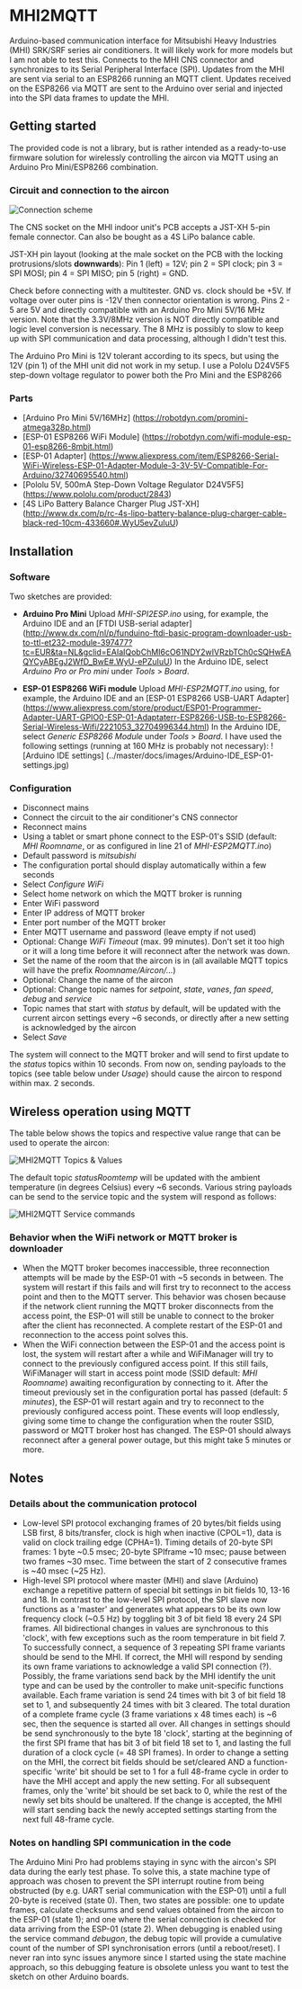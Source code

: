 # MHI2MQTT
Arduino-based communication interface for Mitsubishi Heavy Industries (MHI) SRK/SRF series air conditioners. It will likely work for more models but I am not able to test this.
Connects to the MHI CNS connector and synchronizes to its Serial Peripheral Interface (SPI). Updates from the MHI are sent via serial to an ESP8266 running an MQTT client.
Updates received on the ESP8266 via MQTT are sent to the Arduino over serial and injected into the SPI data frames to update the MHI.

## Getting started
The provided code is not a library, but is rather intended as a ready-to-use firmware solution for wirelessly controlling the aircon via MQTT using an Arduino Pro Mini/ESP8266 combination.

### Circuit and connection to the aircon
![Connection scheme](../master/docs/images/MHI2MQTT_scheme.jpg)

The CNS socket on the MHI indoor unit's PCB accepts a JST-XH 5-pin female connector. Can also be bought as a 4S LiPo balance cable.

JST-XH pin layout (looking at the male socket on the PCB with the locking protrusions/slots <b>downwards</b>):
Pin 1 (left) = 12V; pin 2 = SPI clock; pin 3 = SPI MOSI; pin 4 = SPI MISO; pin 5 (right) = GND.

Check before connecting with a multitester. GND vs. clock should be +5V. If voltage over outer pins is -12V then connector orientation is wrong.
Pins 2 - 5 are 5V and directly compatible with an Arduino Pro Mini 5V/16 MHz version. Note that the 3.3V/8MHz version is NOT directly compatible and logic level conversion is necessary. The 8 MHz is possibly to slow to keep up with SPI communication and data processing, although I didn't test this.

The Arduino Pro Mini is 12V tolerant according to its specs, but using the 12V (pin 1) of the MHI unit did not work in my setup. I use a Pololu D24V5F5 step-down voltage regulator
to power both the Pro Mini and the ESP8266

### Parts
* [Arduino Pro Mini 5V/16MHz] (https://robotdyn.com/promini-atmega328p.html)
* [ESP-01 ESP8266 WiFi Module] (https://robotdyn.com/wifi-module-esp-01-esp8266-8mbit.html)
* [ESP-01 Adapter] (https://www.aliexpress.com/item/ESP8266-Serial-WiFi-Wireless-ESP-01-Adapter-Module-3-3V-5V-Compatible-For-Arduino/32740695540.html)
* [Pololu 5V, 500mA Step-Down Voltage Regulator D24V5F5] (https://www.pololu.com/product/2843)
* [4S LiPo Battery Balance Charger Plug JST-XH] (http://www.dx.com/p/rc-4s-lipo-battery-balance-plug-charger-cable-black-red-10cm-433660#.WyU5evZuIuU)

## Installation
### Software
Two sketches are provided:
* <b>Arduino Pro Mini</b>
Upload <i>MHI-SPI2ESP.ino</i> using, for example, the Arduino IDE and an [FTDI USB-serial adapter] (http://www.dx.com/nl/p/funduino-ftdi-basic-program-downloader-usb-to-ttl-et232-module-397477?tc=EUR&ta=NL&gclid=EAIaIQobChMI6cO61NDY2wIVRzbTCh0cSQHwEAQYCyABEgJ2WfD_BwE#.WyU-ePZuIuU)
In the Arduino IDE, select <i>Arduino Pro or Pro mini</i> under <i>Tools</i> > <i>Board</i>.

* <b>ESP-01 ESP8266 WiFi module</b>
Upload <i>MHI-ESP2MQTT.ino</i> using, for example, the Arduino IDE and an [ESP-01 ESP8266 USB-UART Adapter] (https://www.aliexpress.com/store/product/ESP01-Programmer-Adapter-UART-GPIO0-ESP-01-Adaptaterr-ESP8266-USB-to-ESP8266-Serial-Wireless-Wifi/2221053_32704996344.html)
In the Arduino IDE, select <i>Generic ESP8266 Module</i> under <i>Tools</i> > <i>Board</i>.
I have used the following settings (running at 160 MHz is probably not necessary):
![Arduino IDE settings] (../master/docs/images/Arduino-IDE_ESP-01-settings.jpg)

### Configuration
* Disconnect mains
* Connect the circuit to the air conditioner's CNS connector
* Reconnect mains
* Using a tablet or smart phone connect to the ESP-01's SSID (default: <i>MHI Roomname</i>, or as configured in line 21 of <i>MHI-ESP2MQTT.ino</i>)
* Default password is <i>mitsubishi</i>
* The configuration portal should display automatically within a few seconds
* Select <i>Configure WiFi</i>
* Select home network on which the MQTT broker is running
* Enter WiFi password
* Enter IP address of MQTT broker
* Enter port number of the MQTT broker
* Enter MQTT username and password (leave empty if not used)
* Optional: Change <i>WiFi Timeout</i> (max. 99 minutes). Don't set it too high or it will a long time before it will reconnect after the network was down.
* Set the name of the room that the aircon is in (all available MQTT topics will have the prefix <i>Roomname/Aircon/...</i>)
* Optional: Change the name of the aircon
* Optional: Change topic names for <i>setpoint</i>, <i>state</i>, <i>vanes</i>, <i>fan speed</i>, <i>debug</i> and <i>service</i>
* Topic names that start with <i>status</i> by default, will be updated with the current aircon settings every ~6 seconds, or directly after a new setting is acknowledged by the aircon
* Select <i>Save</i>

The system will connect to the MQTT broker and will send to first update to the <i>status</i> topics within 10 seconds. From now on, sending payloads to the topics (see table below under <i>Usage</i>) should cause the aircon to respond within max. 2 seconds.

## Wireless operation using MQTT
The table below shows the topics and respective value range that can be used to operate the aircon:

![MHI2MQTT Topics & Values](../master/docs/images/MHI2MQTT_topics&values.jpg)

The default topic <i>statusRoomtemp</i> will be updated with the ambient temperature (in degrees Celsius) every ~6 seconds.
Various string payloads can be send to the service topic and the system will respond as follows:

![MHI2MQTT Service commands](../master/docs/images/MHI2MQTT_service-commands.jpg)

### Behavior when the WiFi network or MQTT broker is downloader
* When the MQTT broker becomes inaccessible, three reconnection attempts will be made by the ESP-01 with ~5 seconds in between. The system will restart if this fails and will first try to reconnect to the access point and then to the MQTT server. This behavior was chosen because if the network client running the MQTT broker disconnects from the access point, the ESP-01 will still be unable to connect to the broker after the client has reconnected. A complete restart of the ESP-01 and reconnection to the access point solves this.
* When the WiFi connection between the ESP-01 and the access point is lost, the system will restart after a while and WiFiManager will try to connect to the previously configured access point. If this still fails, WiFiManager will start in access point mode (SSID default: <i>MHI Roomname</i>) awaiting reconfiguration by connecting to it. After the timeout previously set in the configuration portal has passed (default: <i>5 minutes</i>), the ESP-01 will restart again and try to reconnect to the previously configured access point. These events will loop endlessly, giving some time to change the configuration when the router SSID, password or MQTT broker host has changed. The ESP-01 should always reconnect after a general power outage, but this might take 5 minutes or more.

## Notes
### Details about the communication protocol
* Low-level SPI protocol exchanging frames of 20 bytes/bit fields using LSB first, 8 bits/transfer, clock is high when inactive (CPOL=1), data is valid on clock trailing edge (CPHA=1). Timing details of 20-byte SPI frames: 1 byte ~0.5 msec; 20-byte SPIframe ~10 msec; pause between two frames ~30 msec. Time between the start of 2 consecutive frames is ~40 msec (~25 Hz).
* High-level SPI protocol where master (MHI) and slave (Arduino) exchange a repetitive pattern of special bit settings in bit fields 10, 13-16 and 18.
In contrast to the low-level SPI protocol, the SPI slave now functions as a 'master' and generates what appears to be its own low frequency clock (~0.5 Hz) by toggling bit 3 of bit field 18 every 24 SPI frames.
All bidirectional changes in values are synchronous to this 'clock', with few exceptions such as the room temperature in bit field 7.
To successfully connect, a sequence of 3 repeating SPI frame variants should be send to the MHI. If correct, the MHI will respond by sending its own frame variations to acknowledge a valid SPI connection (?). Possibly, the frame variations send back by the MHI identify the unit type and can be used by the controller to make unit-specific functions available.
Each frame variation is send 24 times with bit 3 of bit field 18 set to 1, and subsequently 24 times with bit 3 cleared. The total duration of a complete frame cycle (3 frame variations x 48 times each) is ~6 sec, then the sequence is started all over. All changes in settings should be send synchronously to the byte 18 'clock', starting at the beginning of the first SPI frame that has bit 3 of bit field 18 set to 1, and lasting the full duration of a clock cycle (= 48 SPI frames). In order to change a setting on the MHI, the correct bit fields should be set/cleared AND a function-specific 'write' bit should be set to 1 for a full 48-frame cycle in order to have the MHI accept and apply the new setting. For all subsequent frames, only the 'write' bit should be set back to 0, while the rest of the newly set bits should be unaltered. If the change is accepted, the MHI will start sending back the newly accepted settings starting from the next full 48-frame cycle.

### Notes on handling SPI communication in the code
The Arduino Mini Pro had problems staying in sync with the aircon's SPI data during the early test phase. To solve this, a state machine type of approach was chosen to prevent the SPI interrupt routine from being obstructed (by e.g. UART serial communication with the ESP-01) until a full 20-byte is received (state 0). Then, two states are possible: one to update frames, calculate checksums and send values obtained from the aircon to the ESP-01 (state 1); and one where the serial connection is checked for data arriving from the ESP-01 (state 2). When debugging is enabled using the service command <i>debugon</i>, the debug topic will provide a cumulative count of the number of SPI synchronisation errors (until a reboot/reset). I never ran into sync issues anymore since I started using the state machine approach, so this debugging feature is obsolete unless you want to test the sketch on other Arduino boards.
